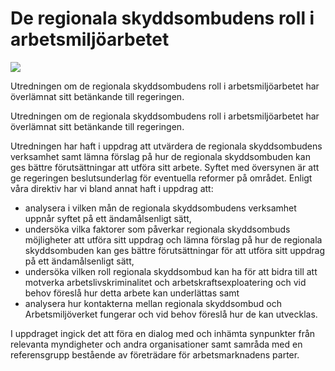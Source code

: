 # De regionala skyddsombudens roll i arbetsmiljöarbetet

![](/contentassets/a175650c2d3b42d9ab566d3dd87196e6/sou202247.jpg?width=150&quality=85)

Utredningen om de regionala skyddsombudens roll i arbetsmiljöarbetet har överlämnat sitt betänkande till regeringen.

Utredningen om de regionala skyddsombudens roll i arbetsmiljöarbetet har överlämnat sitt betänkande till regeringen.

Utredningen har haft i uppdrag att utvärdera de regionala skyddsombudens verksamhet samt lämna förslag på hur de regionala skyddsombuden kan ges bättre förutsättningar att utföra sitt arbete. Syftet med översynen är att ge regeringen beslutsunderlag för eventuella reformer på området. Enligt våra direktiv har vi bland annat haft i uppdrag att:

* analysera i vilken mån de regionala skyddsombudens verksamhet uppnår syftet på ett ändamålsenligt sätt,
* undersöka vilka faktorer som påverkar regionala skyddsombuds möjligheter att utföra sitt uppdrag och lämna förslag på hur de regionala skyddsombuden kan ges bättre förutsättningar för att utföra sitt uppdrag på ett ändamålsenligt sätt,
* undersöka vilken roll regionala skyddsombud kan ha för att bidra till att motverka arbetslivskriminalitet och arbetskraftsexploatering och vid behov föreslå hur detta arbete kan underlättas samt
* analysera hur kontakterna mellan regionala skyddsombud och Arbetsmiljöverket fungerar och vid behov föreslå hur de kan utvecklas.

I uppdraget ingick det att föra en dialog med och inhämta synpunkter från relevanta myndigheter och andra organisationer samt samråda med en referensgrupp bestående av företrädare för arbetsmarknadens parter.
